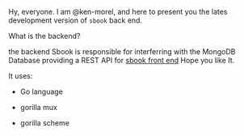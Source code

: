 Hy, everyone. I am @ken-morel, and here to present you the lates development version of `sbook` back end.

What is the backend?

the backend Sbook is responsible for interferring with the MongoDB Database providing a REST API for [sbook front end](https://github.com/sbook-cm/frontend) Hope you like It.

It uses:

-   Go language
    
-   gorilla mux
    
-   gorilla scheme
